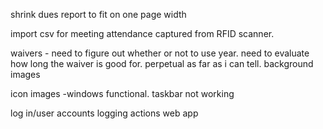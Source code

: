 
shrink dues report to fit on one page width

import csv for meeting attendance captured from RFID scanner.
 
waivers - need to figure out whether or not to use year. need to evaluate how long the waiver is good for. perpetual as far as i can tell.
background images 

icon images -windows functional. taskbar not working

log in/user accounts 
logging actions 
web app 
